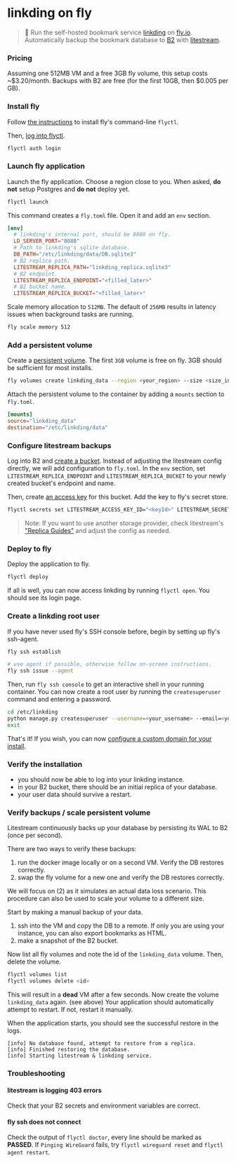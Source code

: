 # linkding on fly

> 🔖 Run the self-hosted bookmark service [linkding](https://github.com/sissbruecker/linkding) on [fly.io](https://fly.io/). Automatically backup the bookmark database to [B2](https://www.backblaze.com/b2/cloud-storage.html) with [litestream](https://litestream.io/).

### Pricing

Assuming one 512MB VM and a free 3GB fly volume, this setup costs ~$3.20/month. Backups with B2 are free (for the first 10GB, then $0.005 per GB).

### Install fly

Follow [the instructions](https://fly.io/docs/getting-started/installing-flyctl/) to install fly's command-line `flyctl`.

Then, [log into flyctl](https://fly.io/docs/getting-started/log-in-to-fly/).

```sh
flyctl auth login
```

### Launch fly application

Launch the fly application. Choose a region close to you. When asked, **do not** setup Postgres and **do not** deploy yet.

```sh
flyctl launch
```

This command creates a `fly.toml` file. Open it and add an `env` section.

```toml
[env]
  # linkding's internal port, should be 8080 on fly.
  LD_SERVER_PORT="8080"
  # Path to linkding's sqlite database.
  DB_PATH="/etc/linkding/data/DB.sqlite3"
  # B2 replica path.
  LITESTREAM_REPLICA_PATH="linkding_replica.sqlite3"
  # B2 endpoint.
  LITESTREAM_REPLICA_ENDPOINT="<filled_later>"
  # B2 bucket name.
  LITESTREAM_REPLICA_BUCKET="<filled_later>"
```

Scale memory allocation to `512MB`. The default of `256MB` results in latency issues when background tasks are running.

```sh
fly scale memory 512
```

### Add a persistent volume

Create a [persistent volume](https://fly.io/docs/reference/volumes/). The first `3GB` volume is free on fly. 3GB should be sufficient for most installs.

```sh
fly volumes create linkding_data --region <your_region> --size <size_in_gb>
```

Attach the persistent volume to the container by adding a `mounts` section to `fly.toml`.

```toml
[mounts]
source="linkding_data"
destination="/etc/linkding/data"
```

### Configure litestream backups

Log into B2 and [create a bucket](https://litestream.io/guides/backblaze/#create-a-bucket). Instead of adjusting the litestream config directly, we will add configuration to `fly.toml`. In the `env` section, set `LITESTREAM_REPLICA_ENDPOINT` and `LITESTREAM_REPLICA_BUCKET` to your newly created bucket's endpoint and name.

Then, create [an access key](https://litestream.io/guides/backblaze/#create-a-user) for this bucket. Add the key to fly's secret store.

```sh
flyctl secrets set LITESTREAM_ACCESS_KEY_ID="<keyId>" LITESTREAM_SECRET_ACCESS_KEY="<applicationKey>"
```

> Note: If you want to use another storage provider, check litestream's ["Replica Guides"](https://litestream.io/guides/) and adjust the config as needed.

### Deploy to fly

Deploy the application to fly.

```sh
flyctl deploy
```

If all is well, you can now access linkding by running `flyctl open`. You should see its login page.

### Create a linkding root user

If you have never used fly's SSH console before, begin by setting up fly's ssh-agent.

```sh
fly ssh establish

# use agent if possible, otherwise follow on-screen instructions.
fly ssh issue --agent
```

Then, run `fly ssh console` to get an interactive shell in your running container. You can now create a root user by running the `createsuperuser` command and entering a password.

```sh
cd /etc/linkding
python manage.py createsuperuser --username=<your_username> --email=<your_email>
exit
```

That's it! If you wish, you can now [configure a custom domain for your install](https://fly.io/docs/app-guides/custom-domains-with-fly/).

### Verify the installation

 - you should now be able to log into your linkding instance.
 - in your B2 bucket, there should be an initial replica of your database.
 - your user data should survive a restart.

### Verify backups / scale persistent volume

Litestream continuously backs up your database by persisting its WAL to B2 (once per second).

There are two ways to verify these backups:
 1. run the docker image locally or on a second VM. Verify the DB restores correctly.
 2. swap the fly volume for a new one and verify the DB restores correctly.

We will focus on (2) as it simulates an actual data loss scenario. This procedure can also be used to scale your volume to a different size.

Start by making a manual backup of your data.
 1. ssh into the VM and copy the DB to a remote. If only you are using your instance, you can also export bookmarks as HTML.
 2. make a snapshot of the B2 bucket.

Now list all fly volumes and note the id of the `linkding_data` volume. Then, delete the volume.

```sh
flyctl volumes list
flyctl volumes delete <id>
```

This will result in a **dead** VM after a few seconds. Now create the volume `linkding_data` again. (see above) Your application should automatically attempt to restart. If not, restart it manually.

When the application starts, you should see the successful restore in the logs.

```
[info] No database found, attempt to restore from a replica.
[info] Finished restoring the database.
[info] Starting litestream & linkding service.
```

### Troubleshooting

#### litestream is logging 403 errors

Check that your B2 secrets and environment variables are correct.

#### fly ssh does not connect

Check the output of `flyctl doctor`, every line should be marked as **PASSED**. If `Pinging WireGuard` fails, try `flyctl wireguard reset` and `flyctl agent restart`.
